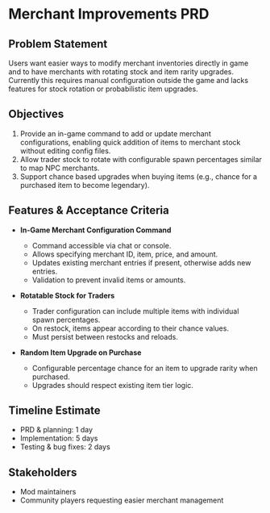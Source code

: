 # Merchant Improvements PRD

## Problem Statement
Users want easier ways to modify merchant inventories directly in game and to have merchants with rotating stock and item rarity upgrades. Currently this requires manual configuration outside the game and lacks features for stock rotation or probabilistic item upgrades.

## Objectives
1. Provide an in-game command to add or update merchant configurations, enabling quick addition of items to merchant stock without editing config files.
2. Allow trader stock to rotate with configurable spawn percentages similar to map NPC merchants.
3. Support chance based upgrades when buying items (e.g., chance for a purchased item to become legendary).

## Features & Acceptance Criteria
- **In-Game Merchant Configuration Command**
  - Command accessible via chat or console.
  - Allows specifying merchant ID, item, price, and amount.
  - Updates existing merchant entries if present, otherwise adds new entries.
  - Validation to prevent invalid items or amounts.

- **Rotatable Stock for Traders**
  - Trader configuration can include multiple items with individual spawn percentages.
  - On restock, items appear according to their chance values.
  - Must persist between restocks and reloads.

- **Random Item Upgrade on Purchase**
  - Configurable percentage chance for an item to upgrade rarity when purchased.
  - Upgrades should respect existing item tier logic.

## Timeline Estimate
- PRD & planning: 1 day
- Implementation: 5 days
- Testing & bug fixes: 2 days

## Stakeholders
- Mod maintainers
- Community players requesting easier merchant management
